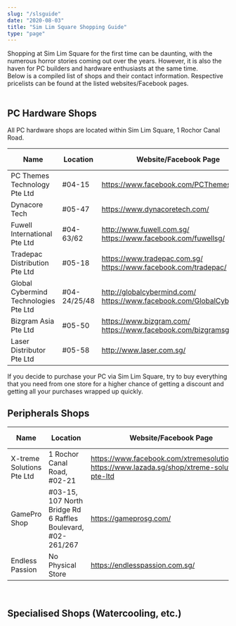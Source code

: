 ```yaml
---
slug: "/slsguide"
date: "2020-08-03"
title: "Sim Lim Square Shopping Guide"
type: "page"
---
```


Shopping at Sim Lim Square for the first time can be daunting, with the numerous horror stories coming out over the years. However, it is also the haven for PC builders and hardware enthusiasts at the same time.
<br/>
Below is a compiled list of shops and their contact information. Respective pricelists can be found at the listed websites/Facebook pages.
<br/>
<br/>

## PC Hardware Shops

All PC hardware shops are located within Sim Lim Square, 1 Rochor Canal Road.

| Name                          | Location     | Website/Facebook Page                                          | Contact Number  |
|-------------------------------|--------------|----------------------------------------------------------------|-----------------|
| PC Themes Technology Pte Ltd  | #04-15       | https://www.facebook.com/PCThemes/                             | 6339 8339       |
| Dynacore Tech                 | #05-47       | https://www.dynacoretech.com/                                  | 6493 1002       |
| Fuwell International Pte Ltd  | #04-63/62    | http://www.fuwell.com.sg/  https://www.facebook.com/fuwellsg/  | 6339 3901       |
| Tradepac Distribution Pte Ltd | #05-18       | https://www.tradepac.com.sg/ https://www.facebook.com/tradepac/| 6337 3376       |
| Global Cybermind Technologies Pte Ltd | #04-24/25/48 | http://globalcybermind.com/ https://www.facebook.com/GlobalCybermind/| 6251 2813 |
| Bizgram Asia Pte Ltd | #05-50 | https://www.bizgram.com/ https://www.facebook.com/bizgramsg/ | 87776955 (Whatsapp) |
| Laser Distributor Pte Ltd | #05-58 | http://www.laser.com.sg/ | 6336 2806|

If you decide to purchase your PC via Sim Lim Square, try to buy everything that you need from one store for a higher chance of getting a discount and getting all your purchases wrapped up quickly. 
<br/>

## Peripherals Shops
| Name                          | Location     | Website/Facebook Page                                          | Contact Number  |
|-------------------------------|--------------|----------------------------------------------------------------|-----------------|
|X-treme Solutions Pte Ltd | 1 Rochor Canal Road, #02-21 | https://www.facebook.com/xtremesolutionzone/ https://www.lazada.sg/shop/xtreme-solution-pte-ltd |6338 9566 |
|GamePro Shop | #03-15, 107 North Bridge Rd 6 Raffles Boulevard, #02-261/267 | https://gameprosg.com/ | 63386412 (Funan) 63386413 (Marina Square)|
|Endless Passion | No Physical Store | https://endlesspassion.com.sg/ | 83286692 |

<br/>

## Specialised Shops (Watercooling, etc.)